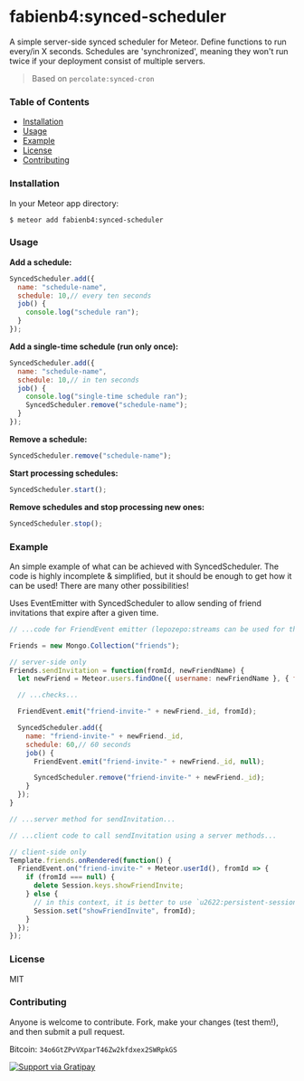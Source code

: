# fabienb4:synced-scheduler

A simple server-side synced scheduler for Meteor. Define functions to run every/in X seconds. Schedules are 'synchronized', meaning they won't run twice if your deployment consist of multiple servers.

> Based on `percolate:synced-cron`

### Table of Contents

- [Installation](#installation)
- [Usage](#usage)
- [Example](#example)
- [License](#license)
- [Contributing](#contributing)

### Installation

In your Meteor app directory:

```
$ meteor add fabienb4:synced-scheduler
```

### Usage

**Add a schedule:**
```js
SyncedScheduler.add({
  name: "schedule-name",
  schedule: 10,// every ten seconds
  job() {
    console.log("schedule ran");
  }
});
```

**Add a single-time schedule (run only once):**
```js
SyncedScheduler.add({
  name: "schedule-name",
  schedule: 10,// in ten seconds
  job() {
    console.log("single-time schedule ran");
    SyncedScheduler.remove("schedule-name");
  }
});
```

**Remove a schedule:**
```js
SyncedScheduler.remove("schedule-name");
```

**Start processing schedules:**
```js
SyncedScheduler.start();
```

**Remove schedules and stop processing new ones:**
```js
SyncedScheduler.stop();
```

### Example

An simple example of what can be achieved with SyncedScheduler. The code is highly incomplete & simplified, but it should be enough to get how it can be used! There are many other possibilities!

Uses EventEmitter with SyncedScheduler to allow sending of friend invitations that expire after a given time.

```js
// ...code for FriendEvent emitter (lepozepo:streams can be used for that)...

Friends = new Mongo.Collection("friends");

// server-side only
Friends.sendInvitation = function(fromId, newFriendName) {
  let newFriend = Meteor.users.findOne({ username: newFriendName }, { fields: { _id: 1 } });

  // ...checks...

  FriendEvent.emit("friend-invite-" + newFriend._id, fromId);

  SyncedScheduler.add({
    name: "friend-invite-" + newFriend._id,
    schedule: 60,// 60 seconds
    job() {
      FriendEvent.emit("friend-invite-" + newFriend._id, null);

      SyncedScheduler.remove("friend-invite-" + newFriend._id);
    }
  });
}

// ...server method for sendInvitation...

// ...client code to call sendInvitation using a server methods...

// client-side only
Template.friends.onRendered(function() {
  FriendEvent.on("friend-invite-" + Meteor.userId(), fromId => {
    if (fromId === null) {
      delete Session.keys.showFriendInvite;
    } else {
      // in this context, it is better to use `u2622:persistent-session` here to avoid clearing of values on refresh
      Session.set("showFriendInvite", fromId);
    }
  });
});
```

### License

MIT

### Contributing

Anyone is welcome to contribute. Fork, make your changes (test them!), and then submit a pull request.

Bitcoin: `34o6GtZPvVXparT46Zw2kfdxex2SWRpkGS`

[![Support via Gratipay](https://cdn.rawgit.com/gratipay/gratipay-badge/2.3.0/dist/gratipay.svg)](https://gratipay.com/fabienb4/)
